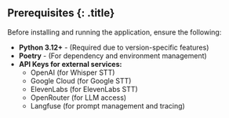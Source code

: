 #
## Prerequisites {: .title}
Before installing and running the application, ensure the following:

- **Python 3.12+** - (Required due to version-specific features)
- **Poetry** - (For dependency and environment management)
- **API Keys for external services:**
    - OpenAI (for Whisper STT)
    - Google Cloud (for Google STT)
    - ElevenLabs (for ElevenLabs STT)
    - OpenRouter (for LLM access)
    - Langfuse (for prompt management and tracing)
